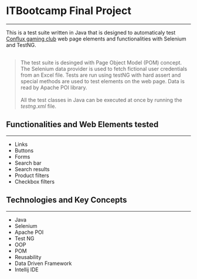# ITBootcamp Final Project
***
This is a test suite written in Java that is designed to automaticaly test [Conflux gaming club](https://conflux.rs/) web page elements and functionalities with Selenium and TestNG.<br><br>
> The test suite is desinged with Page Object Model (POM) concept.
> The Selenium data provider is used to fetch fictional user credentials from an Excel file.
> Tests are run using testNG with hard assert and special methods are used to test elements on the web page.
> Data is read by Apache POI library.<br><br>
> All the test classes in Java can be executed at once by running the *testng.xml* file.
## Functionalities and Web Elements tested
***
- Links
- Buttons
- Forms
- Search bar
- Search results
- Product filters
- Checkbox filters
## Technologies and Key Concepts
***
- Java
- Selenium
- Apache POI
- Test NG
- OOP
- POM
- Reusability
- Data Driven Framework
- Intellij IDE
<br>
<br>
